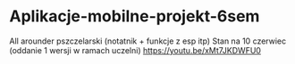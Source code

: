 # Aplikacje-mobilne-projekt-6sem
All arounder pszczelarski (notatnik + funkcje z esp itp)
Stan na 10 czerwiec (oddanie 1 wersji w ramach uczelni)
https://youtu.be/xMt7JKDWFU0

